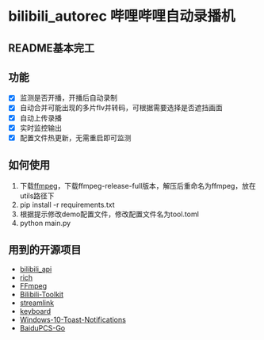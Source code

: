 # bilibili_autorec  哔哩哔哩自动录播机

## README基本完工

## 功能

* [x] 监测是否开播，开播后自动录制
* [x] 自动合并可能出现的多片flv并转码，可根据需要选择是否遮挡画面
* [x] 自动上传录播
* [x] 实时监控输出
* [x] 配置文件热更新，无需重启即可监测

## 如何使用

1. 下载[ffmpeg](https://www.gyan.dev/ffmpeg/builds/)，下载ffmpeg-release-full版本，解压后重命名为ffmpeg，放在utils路径下
2. pip install -r requirements.txt
3. 根据提示修改demo配置文件，修改配置文件名为tool.toml
4. python main.py

## 用到的开源项目

* [bilibili_api](https://github.com/Passkou/bilibili_api)
* [rich](https://github.com/willmcgugan/rich)
* [FFmpeg](https://github.com/FFmpeg/FFmpeg)
* [Bilibili-Toolkit](https://github.com/Hsury/Bilibili-Toolkit)
* [streamlink](https://github.com/streamlink/streamlink)
* [keyboard](https://github.com/boppreh/keyboard)
* [Windows-10-Toast-Notifications](https://github.com/jithurjacob/Windows-10-Toast-Notifications)
* [BaiduPCS-Go](https://github.com/qjfoidnh/BaiduPCS-Go)